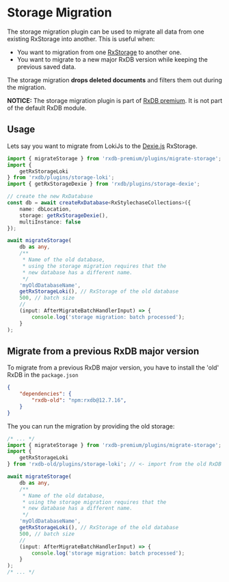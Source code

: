 # Storage Migration

The storage migration plugin can be used to migrate all data from one existing RxStorage into another. This is useful when:

- You want to migration from one [RxStorage](./rx-storage.md) to another one.
- You want to migrate to a new major RxDB version while keeping the previous saved data.

The storage migration **drops deleted documents** and filters them out during the migration.

**NOTICE:** The storage migration plugin is part of [RxDB premium](https://rxdb.info/premium.html). It is not part of the default RxDB module.


## Usage

Lets say you want to migrate from LokiJs to the [Dexie.js](./rx-storage-dexie.md) RxStorage.

```ts
import { migrateStorage } from 'rxdb-premium/plugins/migrate-storage';
import {
    getRxStorageLoki
} from 'rxdb/plugins/storage-loki';
import { getRxStorageDexie } from 'rxdb/plugins/storage-dexie';

// create the new RxDatabase
const db = await createRxDatabase<RxStylechaseCollections>({
    name: dbLocation,
    storage: getRxStorageDexie(),
    multiInstance: false
});

await migrateStorage(
    db as any,
    /**
     * Name of the old database,
     * using the storage migration requires that the
     * new database has a different name.
     */
    'myOldDatabaseName',
    getRxStorageLoki(), // RxStorage of the old database
    500, // batch size
    // 
    (input: AfterMigrateBatchHandlerInput) => {
        console.log('storage migration: batch processed');
    }
);
```


## Migrate from a previous RxDB major version

To migrate from a previous RxDB major version, you have to install the 'old' RxDB in the `package.json`

```json
{
    "dependencies": {
        "rxdb-old": "npm:rxdb@12.7.16",
    }
}
```

The you can run the migration by providing the old storage:

```ts
/* ... */
import { migrateStorage } from 'rxdb-premium/plugins/migrate-storage';
import {
    getRxStorageLoki
} from 'rxdb-old/plugins/storage-loki'; // <- import from the old RxDB version

await migrateStorage(
    db as any,
    /**
     * Name of the old database,
     * using the storage migration requires that the
     * new database has a different name.
     */
    'myOldDatabaseName',
    getRxStorageLoki(), // RxStorage of the old database
    500, // batch size
    // 
    (input: AfterMigrateBatchHandlerInput) => {
        console.log('storage migration: batch processed');
    }
);
/* ... */
```
